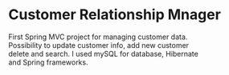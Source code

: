 # Customer Relationship Mnager
 First Spring MVC project for managing customer data.  
 Possibility to update customer info, add new customer  
 delete and search. I used mySQL for database, Hibernate  
 and Spring frameworks.
 
